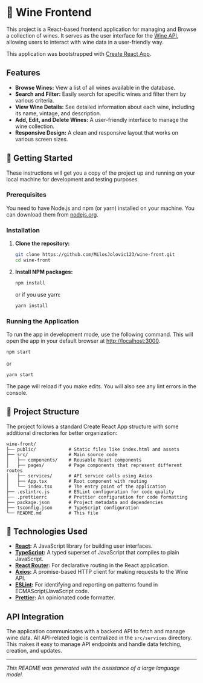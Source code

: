 # 🍷 Wine Frontend

This project is a React-based frontend application for managing and Browse a collection of wines. It serves as the user interface for the [Wine API](https://www.google.com/search?q=link-to-your-api-if-available), allowing users to interact with wine data in a user-friendly way.

This application was bootstrapped with [Create React App](https://github.com/facebook/create-react-app).

## Features

  * **Browse Wines:** View a list of all wines available in the database.
  * **Search and Filter:** Easily search for specific wines and filter them by various criteria.
  * **View Wine Details:** See detailed information about each wine, including its name, vintage, and description.
  * **Add, Edit, and Delete Wines:** A user-friendly interface to manage the wine collection.
  * **Responsive Design:** A clean and responsive layout that works on various screen sizes.

## 🚀 Getting Started

These instructions will get you a copy of the project up and running on your local machine for development and testing purposes.

### Prerequisites

You need to have Node.js and npm (or yarn) installed on your machine. You can download them from [nodejs.org](https://nodejs.org/).

### Installation

1.  **Clone the repository:**

    ```sh
    git clone https://github.com/MilosJolovic123/wine-front.git
    cd wine-front
    ```

2.  **Install NPM packages:**

    ```sh
    npm install
    ```

    or if you use yarn:

    ```sh
    yarn install
    ```

### Running the Application

To run the app in development mode, use the following command. This will open the app in your default browser at [http://localhost:3000](https://www.google.com/search?q=http://localhost:3000).

```sh
npm start
```

or

```sh
yarn start
```

The page will reload if you make edits. You will also see any lint errors in the console.

## 📁 Project Structure

The project follows a standard Create React App structure with some additional directories for better organization:

```
wine-front/
├── public/            # Static files like index.html and assets
├── src/               # Main source code
│   ├── components/    # Reusable React components
│   ├── pages/         # Page components that represent different routes
│   ├── services/      # API service calls using Axios
│   ├── App.tsx        # Root component with routing
│   └── index.tsx      # The entry point of the application
├── .eslintrc.js       # ESLint configuration for code quality
├── .prettierrc        # Prettier configuration for code formatting
├── package.json       # Project metadata and dependencies
├── tsconfig.json      # TypeScript configuration
└── README.md          # This file
```

## 🧩 Technologies Used

  * **[React](https://reactjs.org/):** A JavaScript library for building user interfaces.
  * **[TypeScript](https://www.typescriptlang.org/):** A typed superset of JavaScript that compiles to plain JavaScript.
  * **[React Router](https://reactrouter.com/):** For declarative routing in the React application.
  * **[Axios](https://axios-http.com/):** A promise-based HTTP client for making requests to the Wine API.
  * **[ESLint](https://eslint.org/):** For identifying and reporting on patterns found in ECMAScript/JavaScript code.
  * **[Prettier](https://prettier.io/):** An opinionated code formatter.

## API Integration

The application communicates with a backend API to fetch and manage wine data. All API-related logic is centralized in the `src/services` directory. This makes it easy to manage API endpoints and handle data fetching, creation, and updates.

-----

*This README was generated with the assistance of a large language model.*
